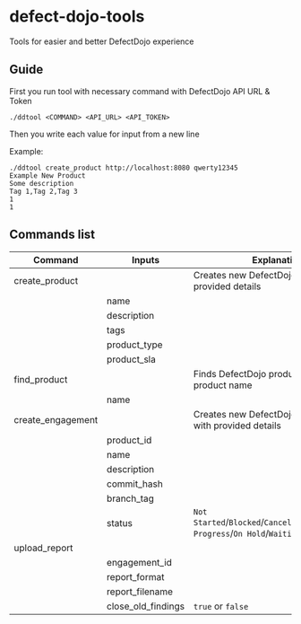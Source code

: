# defect-dojo-tools
Tools for easier and better DefectDojo experience

## Guide
First you run tool with necessary command with DefectDojo API URL & Token
```console
./ddtool <COMMAND> <API_URL> <API_TOKEN>
```
Then you write each value for input from a new line  

Example:
```console
./ddtool create_product http://localhost:8080 qwerty12345
Example New Product
Some description
Tag 1,Tag 2,Tag 3
1
1
```
## Commands list
|Command|Inputs|Explanation|
|-|-|-|
|create_product||Creates new DefectDojo product with provided details|
||name||
||description||
||tags||
||product_type||
||product_sla||
|find_product||Finds DefectDojo product by provided product name|
||name||
|create_engagement||Creates new DefectDojo engagement with provided details|
||product_id||
||name||
||description||
||commit_hash||
||branch_tag||
||status|`Not Started`/`Blocked`/`Cancelled`/`Completed`/`In Progress`/`On Hold`/`Waiting for Resource`|
|upload_report|||
||engagement_id||
||report_format||
||report_filename||
||close_old_findings|`true` or `false`|